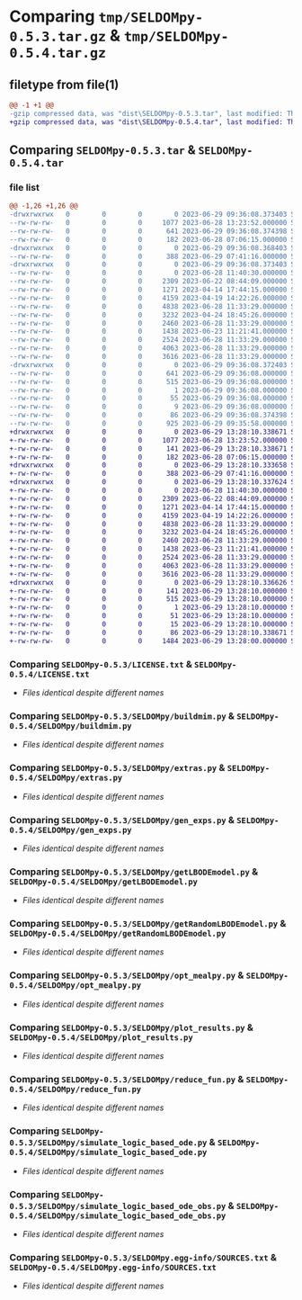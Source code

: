 # Comparing `tmp/SELDOMpy-0.5.3.tar.gz` & `tmp/SELDOMpy-0.5.4.tar.gz`

## filetype from file(1)

```diff
@@ -1 +1 @@
-gzip compressed data, was "dist\SELDOMpy-0.5.3.tar", last modified: Thu Jun 29 09:36:08 2023, max compression
+gzip compressed data, was "dist\SELDOMpy-0.5.4.tar", last modified: Thu Jun 29 13:28:10 2023, max compression
```

## Comparing `SELDOMpy-0.5.3.tar` & `SELDOMpy-0.5.4.tar`

### file list

```diff
@@ -1,26 +1,26 @@
-drwxrwxrwx   0        0        0        0 2023-06-29 09:36:08.373403 SELDOMpy-0.5.3/
--rw-rw-rw-   0        0        0     1077 2023-06-28 13:23:52.000000 SELDOMpy-0.5.3/LICENSE.txt
--rw-rw-rw-   0        0        0      641 2023-06-29 09:36:08.374398 SELDOMpy-0.5.3/PKG-INFO
--rw-rw-rw-   0        0        0      182 2023-06-28 07:06:15.000000 SELDOMpy-0.5.3/README.md
-drwxrwxrwx   0        0        0        0 2023-06-29 09:36:08.368403 SELDOMpy-0.5.3/SELDOMpy/
--rw-rw-rw-   0        0        0      388 2023-06-29 07:41:16.000000 SELDOMpy-0.5.3/SELDOMpy/__init__.py
-drwxrwxrwx   0        0        0        0 2023-06-29 09:36:08.373403 SELDOMpy-0.5.3/SELDOMpy/build/
--rw-rw-rw-   0        0        0        0 2023-06-28 11:40:30.000000 SELDOMpy-0.5.3/SELDOMpy/build/__init__.py
--rw-rw-rw-   0        0        0     2309 2023-06-22 08:44:09.000000 SELDOMpy-0.5.3/SELDOMpy/buildmim.py
--rw-rw-rw-   0        0        0     1271 2023-04-14 17:44:15.000000 SELDOMpy-0.5.3/SELDOMpy/extras.py
--rw-rw-rw-   0        0        0     4159 2023-04-19 14:22:26.000000 SELDOMpy-0.5.3/SELDOMpy/gen_exps.py
--rw-rw-rw-   0        0        0     4838 2023-06-28 11:33:29.000000 SELDOMpy-0.5.3/SELDOMpy/getLBODEmodel.py
--rw-rw-rw-   0        0        0     3232 2023-04-24 18:45:26.000000 SELDOMpy-0.5.3/SELDOMpy/getRandomLBODEmodel.py
--rw-rw-rw-   0        0        0     2460 2023-06-28 11:33:29.000000 SELDOMpy-0.5.3/SELDOMpy/opt_mealpy.py
--rw-rw-rw-   0        0        0     1438 2023-06-23 11:21:41.000000 SELDOMpy-0.5.3/SELDOMpy/plot_results.py
--rw-rw-rw-   0        0        0     2524 2023-06-28 11:33:29.000000 SELDOMpy-0.5.3/SELDOMpy/reduce_fun.py
--rw-rw-rw-   0        0        0     4063 2023-06-28 11:33:29.000000 SELDOMpy-0.5.3/SELDOMpy/simulate_logic_based_ode.py
--rw-rw-rw-   0        0        0     3616 2023-06-28 11:33:29.000000 SELDOMpy-0.5.3/SELDOMpy/simulate_logic_based_ode_obs.py
-drwxrwxrwx   0        0        0        0 2023-06-29 09:36:08.372403 SELDOMpy-0.5.3/SELDOMpy.egg-info/
--rw-rw-rw-   0        0        0      641 2023-06-29 09:36:08.000000 SELDOMpy-0.5.3/SELDOMpy.egg-info/PKG-INFO
--rw-rw-rw-   0        0        0      515 2023-06-29 09:36:08.000000 SELDOMpy-0.5.3/SELDOMpy.egg-info/SOURCES.txt
--rw-rw-rw-   0        0        0        1 2023-06-29 09:36:08.000000 SELDOMpy-0.5.3/SELDOMpy.egg-info/dependency_links.txt
--rw-rw-rw-   0        0        0       55 2023-06-29 09:36:08.000000 SELDOMpy-0.5.3/SELDOMpy.egg-info/requires.txt
--rw-rw-rw-   0        0        0        9 2023-06-29 09:36:08.000000 SELDOMpy-0.5.3/SELDOMpy.egg-info/top_level.txt
--rw-rw-rw-   0        0        0       86 2023-06-29 09:36:08.374398 SELDOMpy-0.5.3/setup.cfg
--rw-rw-rw-   0        0        0      925 2023-06-29 09:35:58.000000 SELDOMpy-0.5.3/setup.py
+drwxrwxrwx   0        0        0        0 2023-06-29 13:28:10.338671 SELDOMpy-0.5.4/
+-rw-rw-rw-   0        0        0     1077 2023-06-28 13:23:52.000000 SELDOMpy-0.5.4/LICENSE.txt
+-rw-rw-rw-   0        0        0      141 2023-06-29 13:28:10.338671 SELDOMpy-0.5.4/PKG-INFO
+-rw-rw-rw-   0        0        0      182 2023-06-28 07:06:15.000000 SELDOMpy-0.5.4/README.md
+drwxrwxrwx   0        0        0        0 2023-06-29 13:28:10.333658 SELDOMpy-0.5.4/SELDOMpy/
+-rw-rw-rw-   0        0        0      388 2023-06-29 07:41:16.000000 SELDOMpy-0.5.4/SELDOMpy/__init__.py
+drwxrwxrwx   0        0        0        0 2023-06-29 13:28:10.337624 SELDOMpy-0.5.4/SELDOMpy/build/
+-rw-rw-rw-   0        0        0        0 2023-06-28 11:40:30.000000 SELDOMpy-0.5.4/SELDOMpy/build/__init__.py
+-rw-rw-rw-   0        0        0     2309 2023-06-22 08:44:09.000000 SELDOMpy-0.5.4/SELDOMpy/buildmim.py
+-rw-rw-rw-   0        0        0     1271 2023-04-14 17:44:15.000000 SELDOMpy-0.5.4/SELDOMpy/extras.py
+-rw-rw-rw-   0        0        0     4159 2023-04-19 14:22:26.000000 SELDOMpy-0.5.4/SELDOMpy/gen_exps.py
+-rw-rw-rw-   0        0        0     4838 2023-06-28 11:33:29.000000 SELDOMpy-0.5.4/SELDOMpy/getLBODEmodel.py
+-rw-rw-rw-   0        0        0     3232 2023-04-24 18:45:26.000000 SELDOMpy-0.5.4/SELDOMpy/getRandomLBODEmodel.py
+-rw-rw-rw-   0        0        0     2460 2023-06-28 11:33:29.000000 SELDOMpy-0.5.4/SELDOMpy/opt_mealpy.py
+-rw-rw-rw-   0        0        0     1438 2023-06-23 11:21:41.000000 SELDOMpy-0.5.4/SELDOMpy/plot_results.py
+-rw-rw-rw-   0        0        0     2524 2023-06-28 11:33:29.000000 SELDOMpy-0.5.4/SELDOMpy/reduce_fun.py
+-rw-rw-rw-   0        0        0     4063 2023-06-28 11:33:29.000000 SELDOMpy-0.5.4/SELDOMpy/simulate_logic_based_ode.py
+-rw-rw-rw-   0        0        0     3616 2023-06-28 11:33:29.000000 SELDOMpy-0.5.4/SELDOMpy/simulate_logic_based_ode_obs.py
+drwxrwxrwx   0        0        0        0 2023-06-29 13:28:10.336626 SELDOMpy-0.5.4/SELDOMpy.egg-info/
+-rw-rw-rw-   0        0        0      141 2023-06-29 13:28:10.000000 SELDOMpy-0.5.4/SELDOMpy.egg-info/PKG-INFO
+-rw-rw-rw-   0        0        0      515 2023-06-29 13:28:10.000000 SELDOMpy-0.5.4/SELDOMpy.egg-info/SOURCES.txt
+-rw-rw-rw-   0        0        0        1 2023-06-29 13:28:10.000000 SELDOMpy-0.5.4/SELDOMpy.egg-info/dependency_links.txt
+-rw-rw-rw-   0        0        0       51 2023-06-29 13:28:10.000000 SELDOMpy-0.5.4/SELDOMpy.egg-info/requires.txt
+-rw-rw-rw-   0        0        0       15 2023-06-29 13:28:10.000000 SELDOMpy-0.5.4/SELDOMpy.egg-info/top_level.txt
+-rw-rw-rw-   0        0        0       86 2023-06-29 13:28:10.338671 SELDOMpy-0.5.4/setup.cfg
+-rw-rw-rw-   0        0        0     1484 2023-06-29 13:28:00.000000 SELDOMpy-0.5.4/setup.py
```

### Comparing `SELDOMpy-0.5.3/LICENSE.txt` & `SELDOMpy-0.5.4/LICENSE.txt`

 * *Files identical despite different names*

### Comparing `SELDOMpy-0.5.3/SELDOMpy/buildmim.py` & `SELDOMpy-0.5.4/SELDOMpy/buildmim.py`

 * *Files identical despite different names*

### Comparing `SELDOMpy-0.5.3/SELDOMpy/extras.py` & `SELDOMpy-0.5.4/SELDOMpy/extras.py`

 * *Files identical despite different names*

### Comparing `SELDOMpy-0.5.3/SELDOMpy/gen_exps.py` & `SELDOMpy-0.5.4/SELDOMpy/gen_exps.py`

 * *Files identical despite different names*

### Comparing `SELDOMpy-0.5.3/SELDOMpy/getLBODEmodel.py` & `SELDOMpy-0.5.4/SELDOMpy/getLBODEmodel.py`

 * *Files identical despite different names*

### Comparing `SELDOMpy-0.5.3/SELDOMpy/getRandomLBODEmodel.py` & `SELDOMpy-0.5.4/SELDOMpy/getRandomLBODEmodel.py`

 * *Files identical despite different names*

### Comparing `SELDOMpy-0.5.3/SELDOMpy/opt_mealpy.py` & `SELDOMpy-0.5.4/SELDOMpy/opt_mealpy.py`

 * *Files identical despite different names*

### Comparing `SELDOMpy-0.5.3/SELDOMpy/plot_results.py` & `SELDOMpy-0.5.4/SELDOMpy/plot_results.py`

 * *Files identical despite different names*

### Comparing `SELDOMpy-0.5.3/SELDOMpy/reduce_fun.py` & `SELDOMpy-0.5.4/SELDOMpy/reduce_fun.py`

 * *Files identical despite different names*

### Comparing `SELDOMpy-0.5.3/SELDOMpy/simulate_logic_based_ode.py` & `SELDOMpy-0.5.4/SELDOMpy/simulate_logic_based_ode.py`

 * *Files identical despite different names*

### Comparing `SELDOMpy-0.5.3/SELDOMpy/simulate_logic_based_ode_obs.py` & `SELDOMpy-0.5.4/SELDOMpy/simulate_logic_based_ode_obs.py`

 * *Files identical despite different names*

### Comparing `SELDOMpy-0.5.3/SELDOMpy.egg-info/SOURCES.txt` & `SELDOMpy-0.5.4/SELDOMpy.egg-info/SOURCES.txt`

 * *Files identical despite different names*

